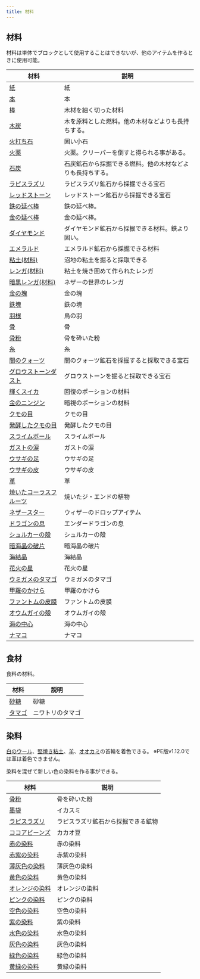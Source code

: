 ```yaml
---
title: 材料
---
```


## <a name="材料"></a>材料

材料は単体でブロックとして使用することはできないが、他のアイテムを作るときに使用可能。

|材料|説明|
|---|---|
|[紙](紙)|紙|
|[本](本)|本|
|[棒](棒)|木材を細く切った材料|
|[木炭](木炭)|木を原料とした燃料。他の木材などよりも長持ちする。|
|[火打ち石](火打ち石)|固い小石|
|[火薬](火薬)|火薬。クリーパーを倒すと得られる事がある。|
|[石炭](石炭)|石炭鉱石から採掘できる燃料。他の木材などよりも長持ちする。|
|[ラピスラズリ](ラピスラズリ)|ラピスラズリ鉱石から採掘できる宝石|
|[レッドストーン](レッドストーン)|レッドストーン鉱石から採掘できる宝石|
|[鉄の延べ棒](鉄の延べ棒)|鉄の延べ棒。|
|[金の延べ棒](金の延べ棒)|金の延べ棒。|
|[ダイヤモンド](ダイヤモンド)|ダイヤモンド鉱石から採掘できる材料。鉄より固い。|
|[エメラルド](エメラルド)|エメラルド鉱石から採掘できる材料|
|[粘土(材料)](粘土(材料))|沼地の粘土を掘ると採取できる|
|[レンガ(材料)](レンガ(材料))|粘土を焼き固めて作られたレンガ|
|[暗黒レンガ(材料)](暗黒レンガ(材料))|ネザーの世界のレンガ|
|[金の塊](金の塊)|金の塊|
|[鉄塊](鉄塊)|鉄の塊|
|[羽根](羽根)|鳥の羽|
|[骨](骨)|骨|
|[骨粉](骨粉)|骨を砕いた粉|
|[糸](糸)|糸|
|[闇のクォーツ](闇のクォーツ)|闇のクォーツ鉱石を採掘すると採取できる宝石|
|[グロウストーンダスト](グロウストーンダスト)|グロウストーンを掘ると採取できる宝石|
|[輝くスイカ](輝くスイカ)|回復のポーションの材料|
|[金のニンジン](金のニンジン)|暗視のポーションの材料|
|[クモの目](クモの目)|クモの目|
|[発酵したクモの目](発酵したクモの目)|発酵したクモの目|
|[スライムボール](スライムボール)|スライムボール|
|[ガストの涙](ガストの涙)|ガストの涙|
|[ウサギの足](ウサギの足)|ウサギの足|
|[ウサギの皮](ウサギの皮)|ウサギの皮|
|[革](革)|革|
|[焼いたコーラスフルーツ](焼いたコーラスフルーツ)|焼いたジ・エンドの植物|
|[ネザースター](ネザースター)|ウィザーのドロップアイテム|
|[ドラゴンの息](ドラゴンの息)|エンダードラゴンの息|
|[シュルカーの殻](シュルカーの殻)|シュルカーの殻|
|[暗海晶の破片](暗海晶の破片)|暗海晶の破片|
|[海結晶](海結晶)|海結晶|
|[花火の星](花火の星)|花火の星|
|[ウミガメのタマゴ](ウミガメのタマゴ)|ウミガメのタマゴ|
|[甲羅のかけら](甲羅のかけら)|甲羅のかけら|
|[ファントムの皮膜](ファントムの皮膜)|ファントムの皮膜|
|[オウムガイの殻](オウムガイの殻)|オウムガイの殻|
|[海の中心](海の中心)|海の中心|
|[ナマコ](ナマコ)|ナマコ|

## <a name="食材"></a>食材

食料の材料。

|材料|説明|
|---|---|
|[砂糖](砂糖)|砂糖|
|[タマゴ](タマゴ)|ニワトリのタマゴ|

## <a name="染料"></a>染料

[白のウール](白のウール)、[堅焼き粘土](堅焼き粘土)、[羊](羊)、[オオカミ](オオカミ)の首輪を着色できる。
※PE版v1.12.0では革は着色できません。

染料を混ぜて新しい色の染料を作る事ができる。

|材料|説明|
|---|---|
|[骨粉](骨粉)|骨を砕いた粉|
|[墨袋](墨袋)|イカスミ|
|[ラピスラズリ](ラピスラズリ)|ラピスラズリ鉱石から採掘できる鉱物|
|[ココアビーンズ](ココアビーンズ)|カカオ豆|
|[赤の染料](赤の染料)|赤の染料|
|[赤紫の染料](赤紫の染料)|赤紫の染料|
|[薄灰色の染料](薄灰色の染料)|薄灰色の染料|
|[黄色の染料](黄色の染料)|黄色の染料|
|[オレンジの染料](オレンジの染料)|オレンジの染料|
|[ピンクの染料](ピンクの染料)|ピンクの染料|
|[空色の染料](空色の染料)|空色の染料|
|[紫の染料](紫の染料)|紫の染料|
|[水色の染料](水色の染料)|水色の染料|
|[灰色の染料](灰色の染料)|灰色の染料|
|[緑色の染料](緑色の染料)|緑色の染料|
|[黄緑の染料](黄緑の染料)|黄緑の染料|

